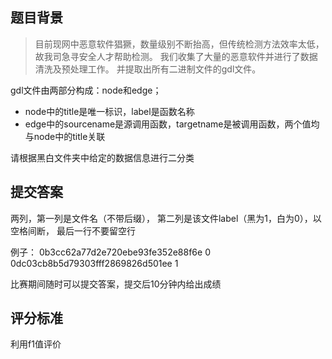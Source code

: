## 题目背景

> 目前现网中恶意软件猖獗，数量级别不断抬高，但传统检测方法效率太低，故我司急寻安全人才帮助检测。
我们收集了大量的恶意软件并进行了数据清洗及预处理工作。
并提取出所有二进制文件的gdl文件。

gdl文件由两部分构成：node和edge；
- node中的title是唯一标识，label是函数名称
- edge中的sourcename是源调用函数，targetname是被调用函数，两个值均与node中的title关联

请根据黑白文件夹中给定的数据信息进行二分类


## 提交答案

两列，第一列是文件名（不带后缀）， 第二列是该文件label（黑为1，白为0），以空格间断， 最后一行不要留空行

例子：
0b3cc62a77d2e720ebe93fe352e88f6e 0
0dc03cb8b5d79303fff2869826d501ee 1


比赛期间随时可以提交答案，提交后10分钟内给出成绩

## 评分标准

利用f1值评价